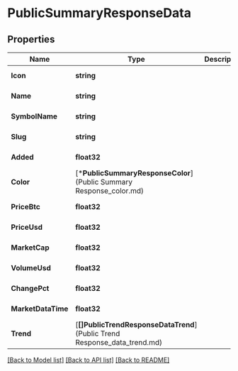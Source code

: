 # PublicSummaryResponseData

## Properties
Name | Type | Description | Notes
------------ | ------------- | ------------- | -------------
**Icon** | **string** |  | [default to null]
**Name** | **string** |  | [default to null]
**SymbolName** | **string** |  | [default to null]
**Slug** | **string** |  | [default to null]
**Added** | **float32** |  | [default to null]
**Color** | [***PublicSummaryResponseColor**](Public Summary Response_color.md) |  | [default to null]
**PriceBtc** | **float32** |  | [default to null]
**PriceUsd** | **float32** |  | [default to null]
**MarketCap** | **float32** |  | [default to null]
**VolumeUsd** | **float32** |  | [default to null]
**ChangePct** | **float32** |  | [default to null]
**MarketDataTime** | **float32** |  | [default to null]
**Trend** | [**[]PublicTrendResponseDataTrend**](Public Trend Response_data_trend.md) |  | [default to null]

[[Back to Model list]](../README.md#documentation-for-models) [[Back to API list]](../README.md#documentation-for-api-endpoints) [[Back to README]](../README.md)


